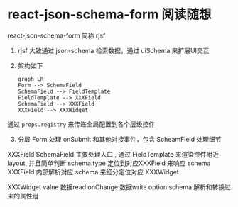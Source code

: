 # react-json-schema-form 阅读随想

react-json-schema-form 简称 rjsf



1. rjsf 大致通过 json-schema 检索数据，通过 uiSchema 来扩展UI交互

2. 架构如下

   ```mermaid
   graph LR
   Form --> SchemaField
   SchemaField --> FieldTemplate
   FieldTemplate --> XXXField
   SchemaField --> XXXField
   XXXField --> XXXWidget
   ```

通过 `props.registry` 来传递全局配置到各个层级控件


3. 分层
Form
    处理 onSubmit 和其他对接事件，包含 ScheamField 处理细节


XXXField
   SchemaField
    主要处理入口 , 通过 FieldTemplate 来渲染控件附近 layout, 并且简单判断 schema.type 定位到对应XXXField 来响应 schema
   XXXField
    内部解析对应 schema 来细分定位对应 XXXWidget

XXXWidget
    value               数据read
    onChange            数据write
    option              schema 解析和转换过来的属性组


